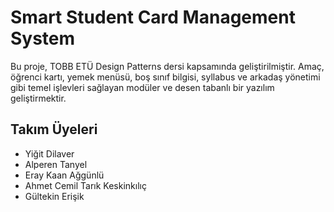 # Smart Student Card Management System

Bu proje, TOBB ETÜ Design Patterns dersi kapsamında geliştirilmiştir. Amaç, öğrenci kartı, yemek menüsü, boş sınıf bilgisi, syllabus ve arkadaş yönetimi gibi temel işlevleri sağlayan modüler ve desen tabanlı bir yazılım geliştirmektir.

## Takım Üyeleri
- Yiğit Dilaver 
- Alperen Tanyel
- Eray Kaan Ağgünlü
- Ahmet Cemil Tarık Keskinkılıç
- Gültekin Erişik
